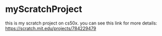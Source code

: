# myScratchProject
this is my scratch project on cs50x.
you can see this link for more details: https://scratch.mit.edu/projects/784229479
